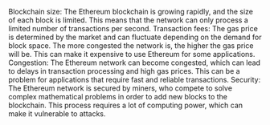 Blockchain size: The Ethereum blockchain is growing rapidly, and the size of each block is limited. This means that the network can only process a limited number of transactions per second.
Transaction fees: The gas price is determined by the market and can fluctuate depending on the demand for block space. The more congested the network is, the higher the gas price will be. This can make it expensive to use Ethereum for some applications.
Congestion: The Ethereum network can become congested, which can lead to delays in transaction processing and high gas prices. This can be a problem for applications that require fast and reliable transactions.
Security: The Ethereum network is secured by miners, who compete to solve complex mathematical problems in order to add new blocks to the blockchain. This process requires a lot of computing power, which can make it vulnerable to attacks.
